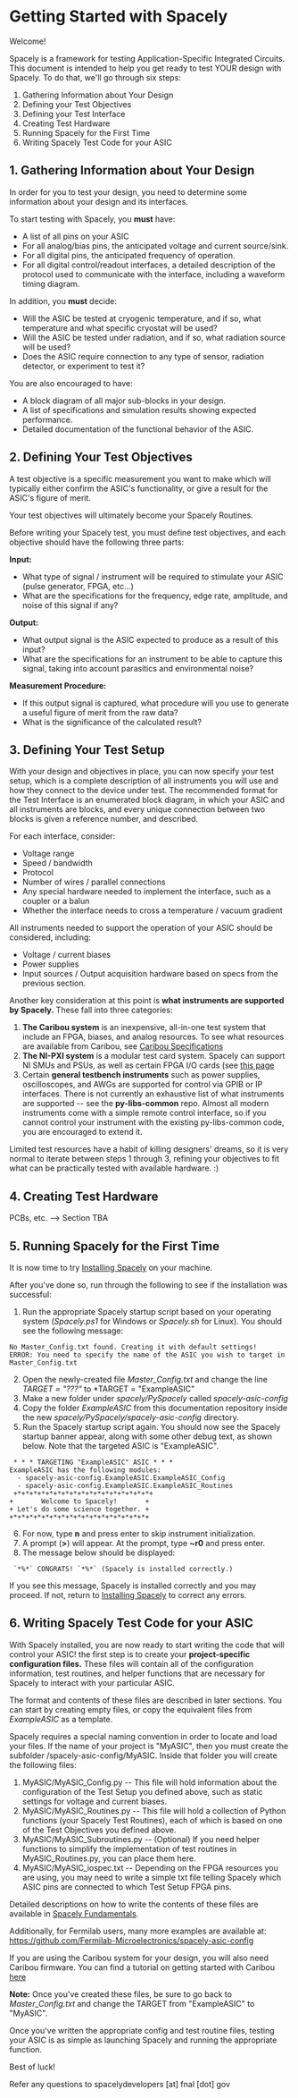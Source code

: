 # Getting Started with Spacely 

Welcome!

Spacely is a framework for testing Application-Specific Integrated Circuits. This document is intended to help you get ready to test YOUR design with Spacely. To do that, we'll go through six steps:

1. Gathering Information about Your Design
2. Defining your Test Objectives
3. Defining your Test Interface 
4. Creating Test Hardware
5. Running Spacely for the First Time
6. Writing Spacely Test Code for your ASIC


## 1. Gathering Information about Your Design

In order for you to test your design, you need to determine some information about your design and its interfaces. 

To start testing with Spacely, you **must** have:
- A list of all pins on your ASIC
- For all analog/bias pins, the anticipated voltage and current source/sink.
- For all digital pins, the anticipated frequency of operation.
- For all digital control/readout interfaces, a detailed description of the protocol used to communicate with the interface, including a waveform timing diagram.

In addition, you **must** decide:
- Will the ASIC be tested at cryogenic temperature, and if so, what temperature and what specific cryostat will be used?
- Will the ASIC be tested under radiation, and if so, what radiation source will be used?
- Does the ASIC require connection to any type of sensor, radiation detector, or experiment to test it?

You are also encouraged to have: 
- A block diagram of all major sub-blocks in your design.
- A list of specifications and simulation results showing expected performance.
- Detailed documentation of the functional behavior of the ASIC.


## 2. Defining Your Test Objectives

A test objective is a specific measurement you want to make which will typically either confirm the ASIC's functionality, or give a result for the ASIC's figure of merit. 

Your test objectives will ultimately become your Spacely Routines.

Before writing your Spacely test, you must define test objectives, and each objective should have the following three parts:

**Input:**
- What type of signal / instrument will be required to stimulate your ASIC (pulse generator, FPGA, etc...)
- What are the specifications for the frequency, edge rate, amplitude, and noise of this signal if any?

**Output:**
- What output signal is the ASIC expected to produce as a result of this input?
- What are the specifications for an instrument to be able to capture this signal, taking into account parasitics and environmental noise?

**Measurement Procedure:**
- If this output signal is captured, what procedure will you use to generate a useful figure of merit from the raw data?
- What is the significance of the calculated result?

## 3. Defining Your Test Setup

With your design and objectives in place, you can now specify your test setup, which is a complete description of all instruments you will use and how they connect to the device under test. The recommended format for the Test Interface is an enumerated block diagram, in which your ASIC and all instruments are blocks, and every unique connection between two blocks is given a reference number, and described. 

For each interface, consider:
- Voltage range
- Speed / bandwidth
- Protocol
- Number of wires / parallel connections
- Any special hardware needed to implement the interface, such as a coupler or a balun
- Whether the interface needs to cross a temperature / vacuum gradient

All instruments needed to support the operation of your ASIC should be considered, including:
- Voltage / current biases
- Power supplies
- Input sources / Output acquisition hardware based on specs from the previous section.

Another key consideration at this point is **what instruments are supported by Spacely.** These fall into three categories:
1. **The Caribou system** is an inexpensive, all-in-one test system that include an FPGA, biases, and analog resources. To see what resources are available from Caribou, see [Caribou Specifications](</spacely-caribou/reference/CaR Board Specifications.md>)
2. **The NI-PXI system** is a modular test card system. Spacely can support NI SMUs and PSUs, as well as certain FPGA I/O cards (see [this page](</special-topics/NI-PXI Glue Firmware.md>)
3. Certain **general testbench instruments** such as power supplies, oscilloscopes, and AWGs are supported for control via GPIB or IP interfaces. There is not currently an exhaustive list of what instruments are supported -- see the **py-libs-common** repo. Almost all modern instruments come with a simple remote control interface, so if you cannot control your instrument with the existing py-libs-common code, you are encouraged to extend it.

Limited test resources have a habit of killing designers' dreams, so it is very normal to iterate between steps 1 through 3, refining your objectives to fit what can be practically tested with available hardware. :)

## 4. Creating Test Hardware

PCBs, etc. --> Section TBA

## 5. Running Spacely for the First Time

It is now time to try [Installing Spacely](</fundamentals/Installing Spacely.md>) on your machine. 

After you've done so, run through the following to see if the installation was successful:

1. Run the appropriate Spacely startup script based on your operating system (*Spacely.ps1* for Windows or *Spacely.sh* for Linux). You should see the following message:

```
No Master_Config.txt found. Creating it with default settings!
ERROR: You need to specify the name of the ASIC you wish to target in Master_Config.txt
```

2. Open the newly-created file *Master_Config.txt* and change the line *TARGET = "???"* to *TARGET = "ExampleASIC"
3. Make a new folder under *spacely/PySpacely* called *spacely-asic-config*
4. Copy the folder *ExampleASIC* from this documentation repository inside the new *spacely/PySpacely/spacely-asic-config* directory.
5. Run the Spacely startup script again. You should now see the Spacely startup banner appear, along with some other debug text, as shown below. Note that the targeted ASIC is "ExampleASIC". 

```
 * * * TARGETING "ExampleASIC" ASIC * * *
ExampleASIC has the following modules:
  - spacely-asic-config.ExampleASIC.ExampleASIC_Config
  - spacely-asic-config.ExampleASIC.ExampleASIC_Routines
 +*+*+*+*+*+*+*+*+*+*+*+*+*+*+*+*+*+
+       Welcome to Spacely!       +
+ Let's do some science together. +
+*+*+*+*+*+*+*+*+*+*+*+*+*+*+*+*+*+
```

6. For now, type **n** and press enter to skip instrument initialization. 
7. A prompt (**>**) will appear. At the prompt, type **~r0** and press enter. 
8. The message below should be displayed:

```
 `*%*` CONGRATS! `*%*` (Spacely is installed correctly.) 
```

If you see this message, Spacely is installed correctly and you may proceed. If not, return to [Installing Spacely](</fundamentals/Installing Spacely.md>) to correct any errors. 

## 6. Writing Spacely Test Code for your ASIC

With Spacely installed, you are now ready to start writing the code that will control your ASIC! the first step is to create your **project-specific configuration files.** These files will contain all of the configuration information, test routines, and helper functions that are necessary for Spacely to interact with your particular ASIC. 

The format and contents of these files are described in later sections. You can start by creating empty files, or copy the equivalent files from  *ExampleASIC* as a template. 

Spacely requires a special naming convention in order to locate and load your files. If the name of your project is "MyASIC", then you must create the subfolder /spacely-asic-config/MyASIC. Inside that folder you will create the following files:

1. MyASIC/MyASIC_Config.py -- This file will hold information about the configuration of the Test Setup you defined above, such as static settings for voltage and current biases. 
2. MyASIC/MyASIC_Routines.py -- This file will hold a collection of Python functions (your Spacely Test Routines), each of which is based on one of the Test Objectives you defined above.
3. MyASIC/MyASIC_Subroutines.py -- (Optional) If you need helper functions to simplify the implementation of test routines in MyASIC_Routines.py, you can place them here.
4. MyASIC/MyASIC_iospec.txt -- Depending on the FPGA resources you are using, you may need to write a simple txt file telling Spacely which ASIC pins are connected to which Test Setup FPGA pins.

Detailed descriptions on how to write the contents of these files are available in [Spacely Fundamentals](</fundamentals/README.md>).

Additionally, for Fermilab users, many more examples are available at: https://github.com/Fermilab-Microelectronics/spacely-asic-config

If you are using the Caribou system for your design, you will also need Caribou firmware. You can find a tutorial on getting started with Caribou [here](</spacely-caribou/README.md>)

**Note:** Once you've created these files, be sure to go back to *Master_Config.txt* and change the TARGET from "ExampleASIC" to "MyASIC". 

Once you've written the appropriate config and test routine files, testing your ASIC is as simple as launching Spacely and running the appropriate function.

Best of luck!

Refer any questions to spacelydevelopers [at] fnal [dot] gov